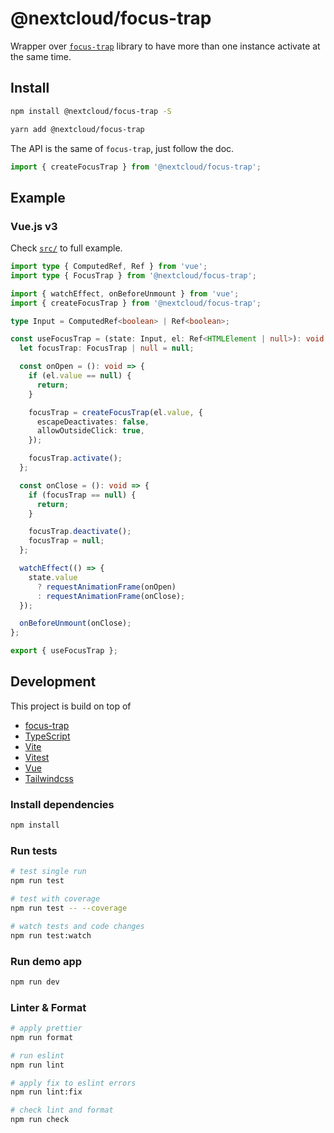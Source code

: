 # @nextcloud/focus-trap

Wrapper over [`focus-trap`](https://github.com/focus-trap/focus-trap) library to have more than one instance activate at the same time.

## Install

```sh
npm install @nextcloud/focus-trap -S
```

```sh
yarn add @nextcloud/focus-trap
```

The API is the same of `focus-trap`, just follow the doc.

```js
import { createFocusTrap } from '@nextcloud/focus-trap';
```

## Example

### Vue.js v3

Check [`src/`](src/) to full example.

```ts
import type { ComputedRef, Ref } from 'vue';
import type { FocusTrap } from '@nextcloud/focus-trap';

import { watchEffect, onBeforeUnmount } from 'vue';
import { createFocusTrap } from '@nextcloud/focus-trap';

type Input = ComputedRef<boolean> | Ref<boolean>;

const useFocusTrap = (state: Input, el: Ref<HTMLElement | null>): void => {
  let focusTrap: FocusTrap | null = null;

  const onOpen = (): void => {
    if (el.value == null) {
      return;
    }

    focusTrap = createFocusTrap(el.value, {
      escapeDeactivates: false,
      allowOutsideClick: true,
    });

    focusTrap.activate();
  };

  const onClose = (): void => {
    if (focusTrap == null) {
      return;
    }

    focusTrap.deactivate();
    focusTrap = null;
  };

  watchEffect(() => {
    state.value
      ? requestAnimationFrame(onOpen)
      : requestAnimationFrame(onClose);
  });

  onBeforeUnmount(onClose);
};

export { useFocusTrap };
```

## Development

This project is build on top of

- [focus-trap](https://github.com/focus-trap/focus-trap)
- [TypeScript](https://www.typescriptlang.org/)
- [Vite](https://vitejs.dev/)
- [Vitest](https://vitest.dev/)
- [Vue](https://vuejs.org/)
- [Tailwindcss](https://tailwindcss.com/)

### Install dependencies

```sh
npm install
```

### Run tests

```sh
# test single run
npm run test

# test with coverage
npm run test -- --coverage

# watch tests and code changes
npm run test:watch
```

### Run demo app

```sh
npm run dev
```

### Linter & Format

```sh
# apply prettier
npm run format

# run eslint
npm run lint

# apply fix to eslint errors
npm run lint:fix

# check lint and format
npm run check
```
